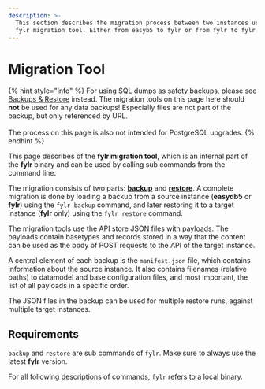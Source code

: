 ```yaml
---
description: >-
  This section describes the migration process between two instances using the
  fylr migration tool. Either from easyb5 to fylr or from fylr to fylr.
---
```


# Migration Tool

{% hint style="info" %}
For using SQL dumps as safety backups, please see [Backups & Restore](../backup.md) instead. The migration tools on this page here should **not** be used for any data backups! Especially files are not part of the backup, but only referenced by URL.\
\
The process on this page is also not intended for PostgreSQL upgrades.
{% endhint %}

This page describes of the **fylr migration tool**, which is an internal part of the **fylr** binary and can be used by calling sub commands from the command line.

The migration consists of two parts: [**backup**](backup.md) and [**restore**](restore.md). A complete migration is done by loading a backup from a source instance (**easydb5** or **fylr**) using the `fylr backup` command, and later restoring it to a target instance (**fylr** only) using the `fylr restore` command.

The migration tools use the API store JSON files with payloads. The payloads contain basetypes and records stored in a way that the content can be used as the body of POST requests to the API of the target instance.

A central element of each backup is the `manifest.json` file, which contains information about the source instance. It also contains filenames (relative paths) to datamodel and base configuration files, and most important, the list of all payloads in a specific order.

The JSON files in the backup can be used for multiple restore runs, against multiple target instances.

## Requirements

`backup` and `restore` are sub commands of `fylr`. Make sure to always use the latest **fylr** version.

For all following descriptions of commands, `fylr` refers to a local binary.
